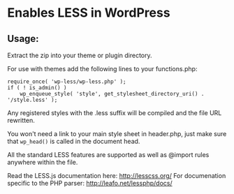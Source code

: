 # Enables LESS in WordPress

## Usage:

Extract the zip into your theme or plugin directory.

For use with themes add the following lines to your functions.php:

    require_once( 'wp-less/wp-less.php' );
    if ( ! is_admin() )
        wp_enqueue_style( 'style', get_stylesheet_directory_uri() . '/style.less' );

Any registered styles with the .less suffix will be compiled and the file URL rewritten.

You won't need a link to your main style sheet in header.php, just make sure that `wp_head()` is called in the document head.

All the standard LESS features are supported as well as @import rules anywhere within the file.

Read the LESS.js documentation here: http://lesscss.org/
For documenation specific to the PHP parser: http://leafo.net/lessphp/docs/
